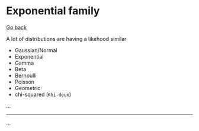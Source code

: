 # Exponential family

[Go back](../index.md#estimators-and-likelihood)

A lot of distributions are having a likehood similar

* Gaussian/Normal
* Exponential
* Gamma
* Beta
* Bernoulli
* Poisson
* Geometric
* chi-squared (`Khi-deux`)

...

<hr class="sl">

...